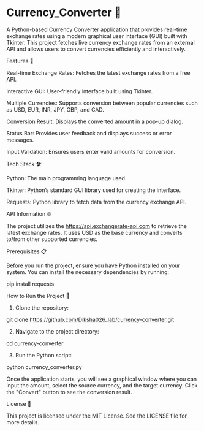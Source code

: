 # Currency_Converter 💱

A Python-based Currency Converter application that provides real-time exchange rates using a modern graphical user interface (GUI) built with Tkinter. This project fetches live currency exchange rates from an external API and allows users to convert currencies efficiently and interactively.

Features 🚀

Real-time Exchange Rates: Fetches the latest exchange rates from a free API.

Interactive GUI: User-friendly interface built using Tkinter.

Multiple Currencies: Supports conversion between popular currencies such as USD, EUR, INR, JPY, GBP, and CAD.

Conversion Result: Displays the converted amount in a pop-up dialog.

Status Bar: Provides user feedback and displays success or error messages.

Input Validation: Ensures users enter valid amounts for conversion.


Tech Stack 🛠️

Python: The main programming language used.

Tkinter: Python’s standard GUI library used for creating the interface.

Requests: Python library to fetch data from the currency exchange API.


API Information 🌐

The project utilizes the https://api.exchangerate-api.com to retrieve the latest exchange rates. It uses USD as the base currency and converts to/from other supported currencies.

Prerequisites 📋

Before you run the project, ensure you have Python installed on your system. You can install the necessary dependencies by running:

pip install requests

How to Run the Project 🚀

1. Clone the repository:

git clone https://github.com/Diksha026_lab/currency-converter.git


2. Navigate to the project directory:

cd currency-converter


3. Run the Python script:

python currency_converter.py



Once the application starts, you will see a graphical window where you can input the amount, select the source currency, and the target currency. Click the "Convert" button to see the conversion result.


License 📜

This project is licensed under the MIT License. See the LICENSE file for more details.
